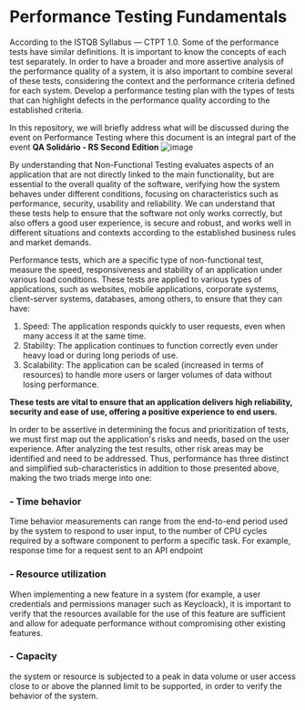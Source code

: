 # Performance Testing Fundamentals

According to the ISTQB Syllabus — CTPT 1.0. Some of the performance tests have similar definitions. It is important to know the concepts of each test separately. In order to have a broader and more assertive analysis of the performance quality of a system, it is also important to combine several of these tests, considering the context and the performance criteria defined for each system. Develop a performance testing plan with the types of tests that can highlight defects in the performance quality according to the established criteria.

In this repository, we will briefly address what will be discussed during the event on Performance Testing where this document is an integral part of the event **QA Solidário - RS Second Edition**
![image](https://github.com/user-attachments/assets/6fabf60c-f607-4ca0-a6f2-08b4bca4c96d)

By understanding that Non-Functional Testing evaluates aspects of an application that are not directly linked to the main functionality, but are essential to the overall quality of the software, verifying how the system behaves under different conditions, focusing on characteristics such as performance, security, usability and reliability. We can understand that these tests help to ensure that the software not only works correctly, but also offers a good user experience, is secure and robust, and works well in different situations and contexts according to the established business rules and market demands.

Performance tests, which are a specific type of non-functional test, measure the speed, responsiveness and stability of an application under various load conditions. These tests are applied to various types of applications, such as websites, mobile applications, corporate systems, client-server systems, databases, among others, to ensure that they can have:

  1. Speed: The application responds quickly to user requests, even when many access it at the same time.
  2. Stability: The application continues to function correctly even under heavy load or during long periods of use.
  3. Scalability: The application can be scaled (increased in terms of resources) to handle more users or larger volumes of data without losing performance.

**These tests are vital to ensure that an application delivers high reliability, security and ease of use, offering a positive experience to end users.**

In order to be assertive in determining the focus and prioritization of tests, we must first map out the application's risks and needs, based on the user experience. After analyzing the test results, other risk areas may be identified and need to be addressed. Thus, performance has three distinct and simplified sub-characteristics in addition to those presented above, making the two triads merge into one:

### - Time behavior
Time behavior measurements can range from the end-to-end period used by the system to respond to user input, to the number of CPU cycles required by a software component to perform a specific task. For example, response time for a request sent to an API endpoint

### - Resource utilization
When implementing a new feature in a system (for example, a user credentials and permissions manager such as Keycloack), it is important to verify that the resources available for the use of this feature are sufficient and allow for adequate performance without compromising other existing features.

### - Capacity
the system or resource is subjected to a peak in data volume or user access close to or above the planned limit to be supported, in order to verify the behavior of the system.


